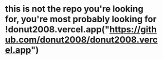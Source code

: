 # this is not the repo you're looking for, you're most probably looking for !donut2008.vercel.app("https://github.com/donut2008/donut2008.vercel.app")
